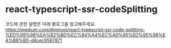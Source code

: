 # react-typescript-ssr-codeSplitting

코드에 관한 설명은 아래 블로그를 참고해주세요.
https://medium.com/@minoo/react-typescript-ssr-code-splitting-%ED%99%98%EA%B2%BD%EC%84%A4%EC%A0%95%ED%95%98%EA%B8%B0-d8cec9567871
